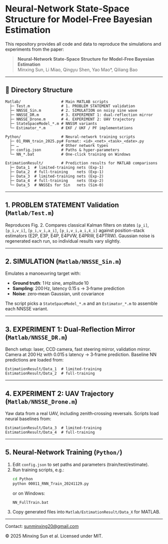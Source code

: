 # Neural‑Network State‑Space Structure for Model‑Free Bayesian Estimation

This repository provides all code and data to reproduce the simulations and experiments from the paper:

> **Neural‑Network State‑Space Structure for Model‑Free Bayesian Estimation**\
> Minxing Sun, Li Miao, Qingyu Shen, Yao Mao\*, Qiliang Bao

---

## 📁 Directory Structure

```
Matlab/                  # Main MATLAB scripts
  ├─ Test.m              # 1. PROBLEM STATEMENT validation
  ├─ NNSSE_Sin.m         # 2. SIMULATION on noisy sine wave
  ├─ NNSSE_DR.m          # 3. EXPERIMENT 1: dual‑reflection mirror
  ├─ NNSSE_Drone.m       # 4. EXPERIMENT 2: UAV trajectory
  ├─ StateSpaceModel_*.m # NNSSM variants
  └─ Estimator_*.m       # EKF / UKF / PF implementations

Python/                  # Neural‑network training scripts
  ├─ 01_RNN_train_2025.py# Format: <id>_<net>_<task>_<date>.py
  ├─ …                   # Other network types
  ├─ config.json         # Paths & hyper‑parameters
  └─ NN_*.bat            # One‑click training on Windows

EstimationResult/        # Prediction results for MATLAB comparisons
  ├─ Data_1  # limited‑training nets (Exp‑1)
  ├─ Data_2  # full‑training    nets (Exp‑1)
  ├─ Data_3  # limited‑training nets (Exp‑2)
  ├─ Data_4  # full‑training    nets (Exp‑2)
  └─ Data_5  # NNSSEs for Sin   nets (Sim-0)
```

---

## 1. PROBLEM STATEMENT Validation (`Matlab/Test.m`)

Reproduces Fig. 2. Compares classical Kalman filters on states `[p_i]`, `[p_i,v_i]`, `[p_i,v_i,a_i]`, `[p_i,v_i,a_i,ẍ_i]` against position-stack estimators (E2P, E3P, E4P, E4PVW, E4PRW, E4PTRW).  Gaussian noise is regenerated each run, so individual results vary slightly.

---

## 2. SIMULATION (`Matlab/NNSSE_Sin.m`)

Emulates a manoeuvring target with:

- **Ground truth**: 1 Hz sine, amplitude 10
- **Sampling**: 200 Hz, latency 0.15 s → 3‑frame prediction
- **Noise**: zero‑mean Gaussian, unit covariance

The script picks a `StateSpaceModel_*.m` and an `Estimator_*.m` to assemble each NNSSE variant.

---

## 3. EXPERIMENT 1: Dual‑Reflection Mirror (`Matlab/NNSSE_DR.m`)

Bench setup: laser, CCD camera, fast steering mirror, validation mirror.  Camera at 200 Hz with 0.015 s latency → 3‑frame prediction.  Baseline NN predictions are loaded from:

```
EstimationResult/Data_1  # limited‑training
EstimationResult/Data_2  # full‑training
```

---

## 4. EXPERIMENT 2: UAV Trajectory (`Matlab/NNSSE_Drone.m`)

Yaw data from a real UAV, including zenith‑crossing reversals.  Scripts load neural baselines from:

```
EstimationResult/Data_3  # limited‑training
EstimationResult/Data_4  # full‑training
```

---

## 5. Neural‑Network Training (`Python/`)

1. Edit `config.json` to set paths and parameters (train/test/estimate).
2. Run training scripts, e.g.:
   ```bash
   cd Python
   python 00011_RNN_Train_20241129.py
   ```
   or on Windows:
   ```bat
   NN_FullTrain.bat
   ```
3. Copy generated files into `Matlab/EstimationResult/Data_X` for MATLAB.

---

Contact: sunminxing20@gmail.com

© 2025 Minxing Sun et al. Licensed under MIT.

